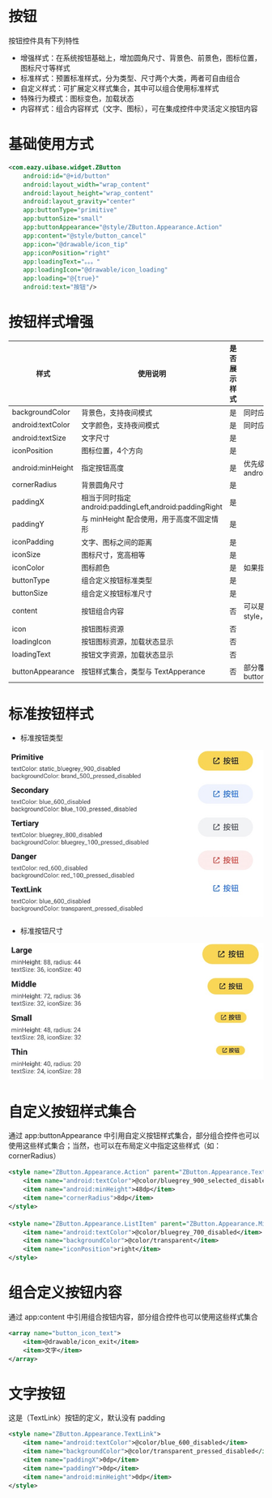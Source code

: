 # 按钮

按钮控件具有下列特性
- 增强样式：在系统按钮基础上，增加圆角尺寸、背景色、前景色，图标位置，图标尺寸等样式
- 标准样式：预置标准样式，分为类型、尺寸两个大类，两者可自由组合
- 自定义样式：可扩展定义样式集合，其中可以组合使用标准样式
- 特殊行为模式：图标变色，加载状态
- 内容样式：组合内容样式（文字、图标），可在集成控件中灵活定义按钮内容

# 基础使用方式
``` xml
<com.eazy.uibase.widget.ZButton
    android:id="@+id/button"
    android:layout_width="wrap_content"
    android:layout_height="wrap_content"
    android:layout_gravity="center"
    app:buttonType="primitive"
    app:buttonSize="small"
    app:buttonAppearance="@style/ZButton.Appearance.Action"
    app:content="@style/button_cancel"
    app:icon="@drawable/icon_tip"
    app:iconPosition="right"
    app:loadingText="。。。"
    app:loadingIcon="@drawable/icon_loading"
    app:loading="@{true}"
    android:text="按钮"/>
```

# 按钮样式增强
| 样式 | 使用说明 | 是否展示样式 | 备注 |
| ------ | ------ | ------ | ------ |
| backgroundColor | 背景色，支持夜间模式 | 是 | 同时应用于图标颜色 |
| android:textColor | 文字颜色，支持夜间模式 | 是 | 同时应用于图标颜色 |
| android:textSize | 文字尺寸 | 是 ||
| iconPosition | 图标位置，4个方向 | 是 | |
| android:minHeight | 指定按钮高度 | 是 | 优先级低于 android:layoutHeight="10dp" |
| cornerRadius | 背景圆角尺寸 | 是 ||
| paddingX | 相当于同时指定 android:paddingLeft,android:paddingRight | 是 | |
| paddingY | 与 minHeight 配合使用，用于高度不固定情形 | 是 | |
| iconPadding | 文字、图标之间的距离 | 是 | |
| iconSize | 图标尺寸，宽高相等 | 是 | |
| iconColor | 图标颜色 | 是 | 如果指定，则不跟随文字颜色 |
| buttonType | 组合定义按钮标准类型 | 是 | |
| buttonSize | 组合定义按钮标准尺寸 | 是 | |
| content | 按钮组合内容 | 否 | 可以是 string，drawable，style，array 资源 |
| icon | 按钮图标资源 | 否 | |
| loadingIcon | 按钮图标资源，加载状态显示 | 否 | |
| loadingText | 按钮文字资源，加载状态显示 | 否 | |
| buttonAppearance | 按钮样式集合，类型与 TextApperance | 否 | 部分覆盖 buttonType，buttonSize |


# 标准按钮样式
* 标准按钮类型

 ![buttonType.png](images/buttonType.png)
* 标准按钮尺寸

 ![buttonSize.png](images/buttonSize.png)

# 自定义按钮样式集合
通过 app:buttonAppearance 中引用自定义按钮样式集合，部分组合控件也可以使用这些样式集合；当然，也可以在布局定义中指定这些样式（如：cornerRadius）
``` xml
<style name="ZButton.Appearance.Action" parent="ZButton.Appearance.TextLink.Middle">
    <item name="android:textColor">@color/bluegrey_900_selected_disabled</item>
    <item name="android:minHeight">48dp</item>
    <item name="cornerRadius">8dp</item>
</style>

<style name="ZButton.Appearance.ListItem" parent="ZButton.Appearance.Middle">
    <item name="android:textColor">@color/bluegrey_700_disabled</item>
    <item name="backgroundColor">@color/transparent</item>
    <item name="iconPosition">right</item>
</style>
```

# 组合定义按钮内容
通过 app:content 中引用组合按钮内容，部分组合控件也可以使用这些样式集合
``` xml
<array name="button_icon_text">
    <item>@drawable/icon_exit</item>
    <item>文字</item>
</array>
```

# 文字按钮
这是（TextLink）按钮的定义，默认没有 padding
``` xml
<style name="ZButton.Appearance.TextLink">
    <item name="android:textColor">@color/blue_600_disabled</item>
    <item name="backgroundColor">@color/transparent_pressed_disabled</item>
    <item name="paddingX">0dp</item>
    <item name="paddingY">0dp</item>
    <item name="android:minHeight">0dp</item>
</style>
```
